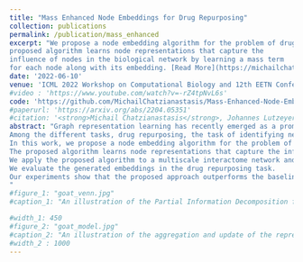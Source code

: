 ```yaml
---
title: "Mass Enhanced Node Embeddings for Drug Repurposing"
collection: publications
permalink: /publication/mass_enhanced
excerpt: "We propose a node embedding algorithm for the problem of drug repurposing. The
proposed algorithm learns node representations that capture the
influence of nodes in the biological network by learning a mass term
for each node along with its embedding. [Read More](https://michailchatzianastasis.github.io/publication/mass_enhanced)"
date: '2022-06-10'
venue: 'ICML 2022 Workshop on Computational Biology and 12th EETN Conference on Artificial Intelligence (SETN 2022)' 
#video : 'https://www.youtube.com/watch?v=-rZ4tpNvL6s'
code: 'https://github.com/MichailChatzianastasis/Mass-Enhanced-Node-Embeddings-for-Drug-Repurposing'
#paperurl: 'https://arxiv.org/abs/2204.05351'
#citation: '<strong>Michail Chatzianastasis</strong>, Johannes Lutzeyer, George Dasoulas, Michalis Vazirgiannis'
abstract: "Graph representation learning has recently emerged as a promising approach to solve pharmacological tasks by modeling biological networks.
Among the different tasks, drug repurposing, the task of identifying new uses for approved or investigational drugs, has attracted a lot of attention recently.
In this work, we propose a node embedding algorithm for the problem of drug repurposing.
The proposed algorithm learns node representations that capture the influence of nodes in the biological network by learning a mass term for each node along with its embedding.
We apply the proposed algorithm to a multiscale interactome network and embed its nodes (\ie proteins, drugs, diseases and biological functions) into a low-dimensional space.
We evaluate the generated embeddings in the drug repurposing task.
Our experiments show that the proposed approach outperforms the baselines and offers an improvement of 53.33% in average precision over typical walk-based embedding approaches.
"
#figure_1: "goat_venn.jpg"
#caption_1: "An illustration of the Partial Information Decomposition for the case of one central node and two neighbors. The blue and the red circle represent the mutual information provided by the two neighbors about the central node. Each of these mutual information terms contains two atomic parts: $I(u:v_1)$ consists of the unique information in the $v_1$ neighbor $(U_{v_1}$, blue patch) and the information shared with $v_2$ neighbor ($R$, purple patch). Similarly, $I(u:v_2)$ consists of the unique information in $v_2$ neighbor ($U_{v_2}$, red patch) and again the shared information $R$.  The joint mutual information $I(u : v_1,v_2)$ is represented by the yellow box encompassing the inner two circles. $I(u : v_1,v_2)$ consists of four elements: the unique information in $v_1$ neighbor, the unique information in $v_2$ neighbor, the redundant information among the two neighbors and additionally the synergistic information, $I(u : v_1,v_2) = U_{v_1} + U_{v_2} + R + S $" 

#width_1: 450
#figure_2: "goat_model.jpg"
#caption_2: "An illustration of the aggregation and update of the representation of node $v_i$ using a GOAT layer.<br> A self-attention mechanism is used in order to obtain a ranking between the nodes of the neighborhood and then the ordered neighborhood is given as input into a sequence model (LSTM) to produce the updated representation of node $v_i$."
#width_2 : 1000
---
```

